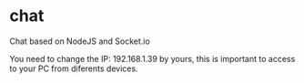 # chat
Chat based on NodeJS and Socket.io

You need to change the IP: 192.168.1.39 by yours, this is important to access to your PC from diferents devices.
